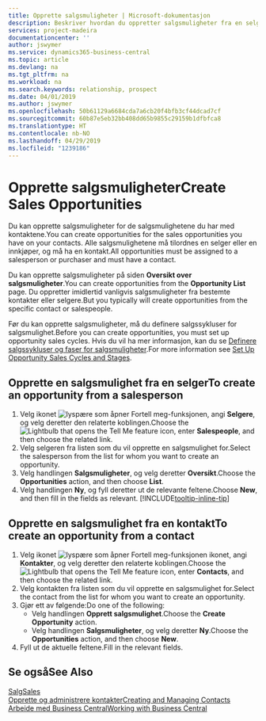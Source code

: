 ```yaml
---
title: Opprette salgsmuligheter | Microsoft-dokumentasjon
description: Beskriver hvordan du oppretter salgsmuligheter fra en selger eller kontakt i Business Central.
services: project-madeira
documentationcenter: ''
author: jswymer
ms.service: dynamics365-business-central
ms.topic: article
ms.devlang: na
ms.tgt_pltfrm: na
ms.workload: na
ms.search.keywords: relationship, prospect
ms.date: 04/01/2019
ms.author: jswymer
ms.openlocfilehash: 50b61129a6684cda7a6cb20f4bfb3cf44dcad7cf
ms.sourcegitcommit: 60b87e5eb32bb408dd65b9855c29159b1dfbfca8
ms.translationtype: HT
ms.contentlocale: nb-NO
ms.lasthandoff: 04/29/2019
ms.locfileid: "1239186"
---
```

# <a name="create-sales-opportunities"></a><span data-ttu-id="84798-103">Opprette salgsmuligheter</span><span class="sxs-lookup"><span data-stu-id="84798-103">Create Sales Opportunities</span></span>
<span data-ttu-id="84798-104">Du kan opprette salgsmuligheter for de salgsmulighetene du har med kontaktene.</span><span class="sxs-lookup"><span data-stu-id="84798-104">You can create opportunities for the sales opportunities you have on your contacts.</span></span> <span data-ttu-id="84798-105">Alle salgsmulighetene må tilordnes en selger eller en innkjøper, og må ha en kontakt.</span><span class="sxs-lookup"><span data-stu-id="84798-105">All opportunities must be assigned to a salesperson or purchaser and must have a contact.</span></span>

<span data-ttu-id="84798-106">Du kan opprette salgsmuligheter på siden **Oversikt over salgsmuligheter**.</span><span class="sxs-lookup"><span data-stu-id="84798-106">You can create opportunities from the **Opportunity List** page.</span></span> <span data-ttu-id="84798-107">Du oppretter imidlertid vanligvis salgsmuligheter fra bestemte kontakter eller selgere.</span><span class="sxs-lookup"><span data-stu-id="84798-107">But you typically will create opportunities from the specific contact or salespeople.</span></span>

<span data-ttu-id="84798-108">Før du kan opprette salgsmuligheter, må du definere salgssykluser for salgsmulighet.</span><span class="sxs-lookup"><span data-stu-id="84798-108">Before you can create opportunities, you must set up opportunity sales cycles.</span></span> <span data-ttu-id="84798-109">Hvis du vil ha mer informasjon, kan du se [Definere salgssykluser og faser for salgsmuligheter](marketing-how-setup-opportunity-sales-cycles-stages.md).</span><span class="sxs-lookup"><span data-stu-id="84798-109">For more information see [Set Up Opportunity Sales Cycles and Stages](marketing-how-setup-opportunity-sales-cycles-stages.md).</span></span>

## <a name="to-create-an-opportunity-from-a-salesperson"></a><span data-ttu-id="84798-110">Opprette en salgsmulighet fra en selger</span><span class="sxs-lookup"><span data-stu-id="84798-110">To create an opportunity from a salesperson</span></span>
1. <span data-ttu-id="84798-111">Velg ikonet ![lyspære som åpner Fortell meg-funksjonen](media/ui-search/search_small.png "Fortell hva du vil gjøre"), angi **Selgere**, og velg deretter den relaterte koblingen.</span><span class="sxs-lookup"><span data-stu-id="84798-111">Choose the ![Lightbulb that opens the Tell Me feature](media/ui-search/search_small.png "Tell me what you want to do") icon, enter **Salespeople**, and then choose the related link.</span></span>
2. <span data-ttu-id="84798-112">Velg selgeren fra listen som du vil opprette en salgsmulighet for.</span><span class="sxs-lookup"><span data-stu-id="84798-112">Select the salesperson from the list for whom you want to create an opportunity.</span></span>
3. <span data-ttu-id="84798-113">Velg handlingen **Salgsmuligheter**, og velg deretter **Oversikt**.</span><span class="sxs-lookup"><span data-stu-id="84798-113">Choose the **Opportunities** action, and then choose **List**.</span></span>
4. <span data-ttu-id="84798-114">Velg handlingen **Ny**, og fyll deretter ut de relevante feltene.</span><span class="sxs-lookup"><span data-stu-id="84798-114">Choose **New**, and then fill in the fields as relevant.</span></span> [!INCLUDE[tooltip-inline-tip](includes/tooltip-inline-tip_md.md)]  



## <a name="to-create-an-opportunity-from-a-contact"></a><span data-ttu-id="84798-115">Opprette en salgsmulighet fra en kontakt</span><span class="sxs-lookup"><span data-stu-id="84798-115">To create an opportunity from a contact</span></span>
1. <span data-ttu-id="84798-116">Velg ikonet ![lyspære som åpner Fortell meg-funksjonen](media/ui-search/search_small.png "Fortell hva du vil gjøre") ikonet, angi **Kontakter**, og velg deretter den relaterte koblingen.</span><span class="sxs-lookup"><span data-stu-id="84798-116">Choose the ![Lightbulb that opens the Tell Me feature](media/ui-search/search_small.png "Tell me what you want to do") icon, enter **Contacts**, and then choose the related link.</span></span>
2. <span data-ttu-id="84798-117">Velg kontakten fra listen som du vil opprette en salgsmulighet for.</span><span class="sxs-lookup"><span data-stu-id="84798-117">Select the contact from the list for whom you want to create an opportunity.</span></span>
3. <span data-ttu-id="84798-118">Gjør ett av følgende:</span><span class="sxs-lookup"><span data-stu-id="84798-118">Do one of the following:</span></span>
   * <span data-ttu-id="84798-119">Velg handlingen **Opprett salgsmulighet**.</span><span class="sxs-lookup"><span data-stu-id="84798-119">Choose the **Create Opportunity** action.</span></span>
   * <span data-ttu-id="84798-120">Velg handlingen **Salgsmuligheter**, og velg deretter **Ny**.</span><span class="sxs-lookup"><span data-stu-id="84798-120">Choose the  **Opportunities** action, and then choose **New**.</span></span>
4. <span data-ttu-id="84798-121">Fyll ut de aktuelle feltene.</span><span class="sxs-lookup"><span data-stu-id="84798-121">Fill in the relevant fields.</span></span>

## <a name="see-also"></a><span data-ttu-id="84798-122">Se også</span><span class="sxs-lookup"><span data-stu-id="84798-122">See Also</span></span>
[<span data-ttu-id="84798-123">Salg</span><span class="sxs-lookup"><span data-stu-id="84798-123">Sales</span></span>](sales-manage-sales.md)  
[<span data-ttu-id="84798-124">Opprette og administrere kontakter</span><span class="sxs-lookup"><span data-stu-id="84798-124">Creating and Managing Contacts</span></span>](marketing-contacts.md)  
[<span data-ttu-id="84798-125">Arbeide med Business Central</span><span class="sxs-lookup"><span data-stu-id="84798-125">Working with Business Central</span></span>](ui-work-product.md)
